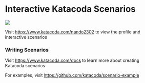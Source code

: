 # Interactive Katacoda Scenarios

[![](http://shields.katacoda.com/katacoda/nando2302/count.svg)](https://www.katacoda.com/nando2302 "Get your profile on Katacoda.com")

Visit https://www.katacoda.com/nando2302 to view the profile and interactive scenarios

### Writing Scenarios
Visit https://www.katacoda.com/docs to learn more about creating Katacoda scenarios

For examples, visit https://github.com/katacoda/scenario-example
